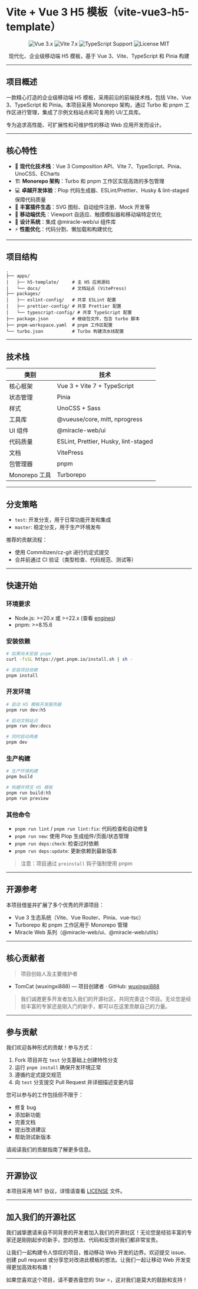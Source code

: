 # Vite + Vue 3 H5 模板（vite-vue3-h5-template）

<p align="center">
  <img src="https://img.shields.io/badge/Vue-3.x-brightgreen.svg" alt="Vue 3.x">
  <img src="https://img.shields.io/badge/Vite-7.x-purple.svg" alt="Vite 7.x">
  <img src="https://img.shields.io/badge/TypeScript-Support-blue.svg" alt="TypeScript Support">
  <img src="https://img.shields.io/badge/License-MIT-green.svg" alt="License MIT">
</p>

<p align="center">
  现代化、企业级移动端 H5 模板，基于 Vue 3、Vite、TypeScript 和 Pinia 构建
</p>

---

## 项目概述

一款精心打造的企业级移动端 H5 模板，采用前沿的前端技术栈，包括 Vite、Vue 3、TypeScript 和 Pinia。本项目采用 Monorepo 架构，通过 Turbo 和 pnpm 工作区进行管理，集成了示例文档站点和可复用的 UI/工具库。

专为追求高性能、可扩展性和可维护性的移动 Web 应用开发而设计。

---

## 核心特性

- 🚀 **现代化技术栈**：Vue 3 Composition API、Vite 7、TypeScript、Pinia、UnoCSS、ECharts
- 🏗️ **Monorepo 架构**：Turbo 和 pnpm 工作区实现高效的多包管理
- 💻 **卓越开发体验**：Plop 代码生成器、ESLint/Prettier、Husky & lint-staged 保障代码质量
- 🔧 **丰富插件生态**：SVG 图标、自动组件注册、Mock 开发等
- 📱 **移动端优先**：Viewport 自适应、触摸模拟器和移动端特定优化
- 🎨 **设计系统**：集成 @miracle-web/ui 组件库
- ⚡ **性能优化**：代码分割、懒加载和构建优化

---

## 项目结构

```
.
├── apps/
│   ├── h5-template/     # 主 H5 应用源码
│   └── docs/            # 文档站点 (VitePress)
├── packages/
│   ├── eslint-config/   # 共享 ESLint 配置
│   ├── prettier-config/ # 共享 Prettier 配置
│   └── typescript-config/ # 共享 TypeScript 配置
├── package.json         # 根级包文件，包含 turbo 脚本
├── pnpm-workspace.yaml  # pnpm 工作区配置
└── turbo.json           # Turbo 构建流水线配置
```

---

## 技术栈

| 类别          | 技术                                 |
| ------------- | ------------------------------------ |
| 核心框架      | Vue 3 + Vite 7 + TypeScript          |
| 状态管理      | Pinia                                |
| 样式          | UnoCSS + Sass                        |
| 工具库        | @vueuse/core, mitt, nprogress        |
| UI 组件       | @miracle-web/ui                      |
| 代码质量      | ESLint, Prettier, Husky, lint-staged |
| 文档          | VitePress                            |
| 包管理器      | pnpm                                 |
| Monorepo 工具 | Turborepo                            |

---

## 分支策略

- `test`: 开发分支，用于日常功能开发和集成
- `master`: 稳定分支，用于生产环境发布

推荐的贡献流程：

- 使用 Commitizen/cz-git 进行约定式提交
- 合并前通过 CI 验证（类型检查、代码规范、测试等）

---

## 快速开始

### 环境要求

- Node.js: >=20.x 或 >=22.x (查看 [engines](./apps/h5-template/package.json))
- pnpm: >=8.15.6

### 安装依赖

```bash
# 如果尚未安装 pnpm
curl -fsSL https://get.pnpm.io/install.sh | sh -

# 安装项目依赖
pnpm install
```

### 开发环境

```bash
# 启动 H5 模板开发服务器
pnpm run dev:h5

# 启动文档站点
pnpm run dev:docs

# 同时启动两者
pnpm dev
```

### 生产构建

```bash
# 生产环境构建
pnpm build

# 构建并预览 H5 模板
pnpm run build:h5
pnpm run preview
```

### 其他命令

- `pnpm run lint` / `pnpm run lint:fix`: 代码检查和自动修复
- `pnpm run new`: 使用 Plop 生成组件/页面/状态管理
- `pnpm run deps:check`: 检查过时依赖
- `pnpm run deps:update`: 更新依赖到最新版本

> 注意：项目通过 `preinstall` 钩子强制使用 pnpm

---

## 开源参考

本项目借鉴并扩展了多个优秀的开源项目：

- Vue 3 生态系统（Vite、Vue Router、Pinia、vue-tsc）
- Turborepo 和 pnpm 工作区用于 Monorepo 管理
- Miracle Web 系列（@miracle-web/ui、@miracle-web/utils）

---

## 核心贡献者

> 项目创始人及主要维护者

- TomCat (wuxingxi888) — 项目创建者 · GitHub: [wuxingxi888](https://github.com/wuxingxi888)

> 我们诚邀更多开发者加入我们的开源社区，共同完善这个项目。无论您是经验丰富的专家还是刚入门的新手，都可以在这里贡献自己的力量。

---

## 参与贡献

我们欢迎各种形式的贡献！参与方式：

1. Fork 项目并在 `test` 分支基础上创建特性分支
2. 运行 `pnpm install` 确保开发环境正常
3. 遵循约定式提交规范
4. 向 `test` 分支提交 Pull Request 并详细描述变更内容

您可以参与的工作包括但不限于：

- 修复 bug
- 添加新功能
- 完善文档
- 提出改进建议
- 帮助测试新版本

请阅读我们的贡献指南了解更多信息。

---

## 开源协议

本项目采用 MIT 协议，详情请查看 [LICENSE](./apps/h5-template/LICENSE) 文件。

---

## 加入我们的开源社区

我们诚挚邀请来自不同背景的开发者加入我们的开源社区！无论您是经验丰富的专家还是刚刚起步的新手，您的想法、代码和反馈对我们都非常宝贵。

让我们一起构建令人惊叹的项目，推动移动 Web 开发的边界。欢迎提交 issue、创建 pull request 或分享您对改进此模板的想法。让我们一起让移动 Web 开发变得更加高效和有趣！

如果您喜欢这个项目，请不要吝啬您的 Star ⭐，这对我们是莫大的鼓励和支持！
